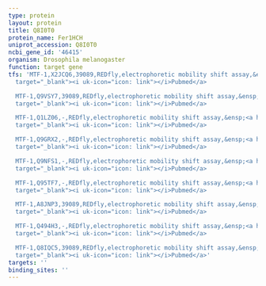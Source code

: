 ```yaml
---
type: protein
layout: protein
title: Q8I0T0
protein_name: Fer1HCH
uniprot_accession: Q8I0T0
ncbi_gene_id: '46415'
organism: Drosophila melanogaster
function: target gene
tfs: 'MTF-1,X2JCQ6,39089,REDfly,electrophoretic mobility shift assay,&ensp;<a href="https://www.ncbi.nlm.nih.gov/pubmed/?term=16973896%5Buid%5D"
  target="_blank"><i uk-icon="icon: link"></i>Pubmed</a>

  MTF-1,Q9VSY7,39089,REDfly,electrophoretic mobility shift assay,&ensp;<a href="https://www.ncbi.nlm.nih.gov/pubmed/?term=16973896%5Buid%5D"
  target="_blank"><i uk-icon="icon: link"></i>Pubmed</a>

  MTF-1,Q1LZ06,-,REDfly,electrophoretic mobility shift assay,&ensp;<a href="https://www.ncbi.nlm.nih.gov/pubmed/?term=16973896%5Buid%5D"
  target="_blank"><i uk-icon="icon: link"></i>Pubmed</a>

  MTF-1,Q9GRX2,-,REDfly,electrophoretic mobility shift assay,&ensp;<a href="https://www.ncbi.nlm.nih.gov/pubmed/?term=16973896%5Buid%5D"
  target="_blank"><i uk-icon="icon: link"></i>Pubmed</a>

  MTF-1,Q9NFS1,-,REDfly,electrophoretic mobility shift assay,&ensp;<a href="https://www.ncbi.nlm.nih.gov/pubmed/?term=16973896%5Buid%5D"
  target="_blank"><i uk-icon="icon: link"></i>Pubmed</a>

  MTF-1,Q95TF7,-,REDfly,electrophoretic mobility shift assay,&ensp;<a href="https://www.ncbi.nlm.nih.gov/pubmed/?term=16973896%5Buid%5D"
  target="_blank"><i uk-icon="icon: link"></i>Pubmed</a>

  MTF-1,A8JNP3,39089,REDfly,electrophoretic mobility shift assay,&ensp;<a href="https://www.ncbi.nlm.nih.gov/pubmed/?term=16973896%5Buid%5D"
  target="_blank"><i uk-icon="icon: link"></i>Pubmed</a>

  MTF-1,Q494H3,-,REDfly,electrophoretic mobility shift assay,&ensp;<a href="https://www.ncbi.nlm.nih.gov/pubmed/?term=16973896%5Buid%5D"
  target="_blank"><i uk-icon="icon: link"></i>Pubmed</a>

  MTF-1,Q8IQC5,39089,REDfly,electrophoretic mobility shift assay,&ensp;<a href="https://www.ncbi.nlm.nih.gov/pubmed/?term=16973896%5Buid%5D"
  target="_blank"><i uk-icon="icon: link"></i>Pubmed</a>'
targets: ''
binding_sites: ''
---
```


